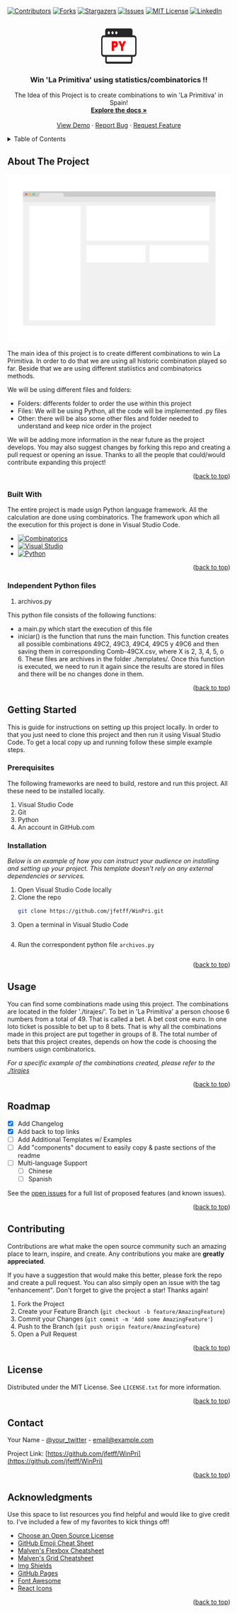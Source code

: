 <!-- Improved compatibility of back to top link: See: https://github.com/jfetff/WinPri/README.md/pull/73 -->
<a name="readme-top"></a>
<!--
*** 
*** 
*** 
*** 
*** 
-->



<!-- PROJECT SHIELDS -->
<!--
*** I'm using markdown "reference style" links for readability.
*** Reference links are enclosed in brackets [ ] instead of parentheses ( ).
*** See the bottom of this document for the declaration of the reference variables
*** for contributors-url, forks-url, etc. This is an optional, concise syntax you may use.
*** https://www.markdownguide.org/basic-syntax/#reference-style-links
-->
[![Contributors][contributors-shield]][contributors-url]
[![Forks][forks-shield]][forks-url]
[![Stargazers][stars-shield]][stars-url]
[![Issues][issues-shield]][issues-url]
[![MIT License][license-shield]][license-url]
[![LinkedIn][linkedin-shield]][linkedin-url]



<!-- PROJECT LOGO -->
<br />
<div align="center">
  <a href="https://github.com/jfetff/WinPri/">
    <img src="images/logo.png" alt="Logo" width="80" height="80">
  </a>

  <h3 align="center">Win 'La Primitiva' using statistics/combinatorics !!</h3>

  <p align="center">
    The Idea of this Project is to create combinations to win 'La Primitiva' in Spain!
    <br />
    <a href="https://github.com/jfetff/WinPri/README.md"><strong>Explore the docs »</strong></a>
    <br />
    <br />
    <a href="https://github.com/jfetff/WinPri/README.md">View Demo</a>
    ·
    <a href="https://github.com/othnejfetff/WinPri/README.md/issues">Report Bug</a>
    ·
    <a href="https://github.com/jfetff/WinPri/README.md/issues">Request Feature</a>
  </p>
</div>



<!-- TABLE OF CONTENTS -->
<details>
  <summary>Table of Contents</summary>
  <ol>
    <li>
      <a href="#about-the-project">About The Project</a>
      <ul>
        <li><a href="#built-with">Built With</a></li>
      </ul>
    </li>
    <li>
      <a href="#getting-started">Getting Started</a>
      <ul>
        <li><a href="#prerequisites">Prerequisites</a></li>
        <li><a href="#installation">Installation</a></li>
      </ul>
    </li>
    <li><a href="#usage">Usage</a></li>
    <li><a href="#roadmap">Roadmap</a></li>
    <li><a href="#contributing">Contributing</a></li>
    <li><a href="#license">License</a></li>
    <li><a href="#contact">Contact</a></li>
    <li><a href="#acknowledgments">Acknowledgments</a></li>
  </ol>
</details>



<!-- ABOUT THE PROJECT -->
## About The Project

[![Product Name Screen Shot][product-screenshot]](https://example.com)

The main idea of this project is to create different combinations to win La Primitiva. In order to do that we are using all historic combination played so far. Beside that we are using different statiistics and combinatorics methods.

We will be using different files and folders:
* Folders: differents folder to order the use within this project
* Files: We will be using Python, all the code will be implemented .py files
* Other: there will be also some other files and folder needed to understand and keep nice order in the project

We will be adding more information in the near future as the project develops. You may also suggest changes by forking this repo and creating a pull request or opening an issue. Thanks to all the people that could/would contribute expanding this project!


<p align="right">(<a href="#readme-top">back to top</a>)</p>



### Built With

The entire project is made usign Python language framework. All the calculation are done using combinatorics. The framework upon which all the execution for this project is done in Visual Studio Code.

* [![Combinatorics][Combinatorics]][Combinatorics-url]
* [![Visual Studio][Visual Studio Code]][Visual Studio Code-url]
* [![Python][Python]][Python-url]


<p align="right">(<a href="#readme-top">back to top</a>)</p>

### Independent Python files

1. archivos.py

This python file consists of the following functions:
- a main.py which start the execution of this file
- iniciar() is the function that runs the main function. This function creates all possible combinations 49C2, 49C3, 49C4, 49C5 y 49C6 and then saving them in corresponding Comb-49CX.csv, where X is 2, 3, 4, 5, o 6. These files are archives in the folder ./templates/. Once this function is executed, we need to run it again since the results are stored in files and there will be no changes done in them.

<p align="right">(<a href="#readme-top">back to top</a>)</p>


<!-- GETTING STARTED -->
## Getting Started

This is guide for instructions on setting up this project locally. In order to that you just need to clone this project and then run it using Visual Studio Code.
To get a local copy up and running follow these simple example steps.

### Prerequisites

The following frameworks are need to build, restore and run this project. All these need to be installed locally.

1. Visual Studio Code
2. Git
3. Python
4. An account in GitHub.com


### Installation

_Below is an example of how you can instruct your audience on installing and setting up your project. This template doesn't rely on any external dependencies or services._

1. Open Visual Studio Code locally
2. Clone the repo
   ```sh
   git clone https://github.com/jfetff/WinPri.git
   ```
3. Open a terminal in Visual Studio Code
   ```sh
   ```
4. Run the correspondent python file `archivos.py`
   ```js
   ```

<p align="right">(<a href="#readme-top">back to top</a>)</p>



<!-- USAGE EXAMPLES -->
## Usage

You can find some combinations made using this project. The combinations are located in the folder './tirajes/'. To bet in 'La Primitiva' a person choose 6 numbers from a total of 49. That is called a bet. A bet cost one euro. In one loto ticket is possible to bet up to 8 bets. That is why all the combinations made in this project are put together in groups of 8. The total number of bets that this project creates, depends on how the code is choosing the numbers usign combinatorics.

_For a specific example of the combinations created, please refer to the [./tirajes](https://github.com/jfetff/WinPri/tirajes)_

<p align="right">(<a href="#readme-top">back to top</a>)</p>



<!-- ROADMAP -->
## Roadmap

- [x] Add Changelog
- [x] Add back to top links
- [ ] Add Additional Templates w/ Examples
- [ ] Add "components" document to easily copy & paste sections of the readme
- [ ] Multi-language Support
    - [ ] Chinese
    - [ ] Spanish

See the [open issues](https://github.com/jfetff/WinPri/README.md/issues) for a full list of proposed features (and known issues).

<p align="right">(<a href="#readme-top">back to top</a>)</p>



<!-- CONTRIBUTING -->
## Contributing

Contributions are what make the open source community such an amazing place to learn, inspire, and create. Any contributions you make are **greatly appreciated**.

If you have a suggestion that would make this better, please fork the repo and create a pull request. You can also simply open an issue with the tag "enhancement".
Don't forget to give the project a star! Thanks again!

1. Fork the Project
2. Create your Feature Branch (`git checkout -b feature/AmazingFeature`)
3. Commit your Changes (`git commit -m 'Add some AmazingFeature'`)
4. Push to the Branch (`git push origin feature/AmazingFeature`)
5. Open a Pull Request

<p align="right">(<a href="#readme-top">back to top</a>)</p>



<!-- LICENSE -->
## License

Distributed under the MIT License. See `LICENSE.txt` for more information.

<p align="right">(<a href="#readme-top">back to top</a>)</p>



<!-- CONTACT -->
## Contact

Your Name - [@your_twitter](https://twitter.com/your_username) - email@example.com

Project Link: [https://github.com/jfetff/WinPri](https://github.com/jfetff/WinPri)

<p align="right">(<a href="#readme-top">back to top</a>)</p>



<!-- ACKNOWLEDGMENTS -->
## Acknowledgments

Use this space to list resources you find helpful and would like to give credit to. I've included a few of my favorites to kick things off!

* [Choose an Open Source License](https://choosealicense.com)
* [GitHub Emoji Cheat Sheet](https://www.webpagefx.com/tools/emoji-cheat-sheet)
* [Malven's Flexbox Cheatsheet](https://flexbox.malven.co/)
* [Malven's Grid Cheatsheet](https://grid.malven.co/)
* [Img Shields](https://shields.io)
* [GitHub Pages](https://pages.github.com)
* [Font Awesome](https://fontawesome.com)
* [React Icons](https://react-icons.github.io/react-icons/search)

<p align="right">(<a href="#readme-top">back to top</a>)</p>



<!-- MARKDOWN LINKS & IMAGES -->
<!-- https://www.markdownguide.org/basic-syntax/#reference-style-links -->
[contributors-shield]: https://img.shields.io/github/contributors/jfetff/WinPri/README.md.svg?style=for-the-badge
[contributors-url]: https://github.com/jfetff/WinPri/README.md/graphs/contributors
[forks-shield]: https://img.shields.io/github/forks/jfetff/WinPri/README.md.svg?style=for-the-badge
[forks-url]: https://github.com/jfetff/WinPri/README.md/network/members
[stars-shield]: https://img.shields.io/github/stars/jfetff/WinPri/README.md.svg?style=for-the-badge
[stars-url]: https://github.com/jfetff/WinPri/README.md/stargazers
[issues-shield]: https://img.shields.io/github/issues/jfetff/WinPri/README.md.svg?style=for-the-badge
[issues-url]: https://github.com/jfetff/WinPri/README.md/issues
[license-shield]: https://img.shields.io/github/license/jfetff/WinPri/README.md.svg?style=for-the-badge
[license-url]: https://github.com/jfetff/WinPri/README.md/blob/master/LICENSE.txt
[linkedin-shield]: https://img.shields.io/badge/-LinkedIn-black.svg?style=for-the-badge&logo=linkedin&colorB=555
[linkedin-url]: https://linkedin.com/in/jfetff/WinPri
[product-screenshot]: images/screenshot.png
[Next.js]: https://img.shields.io/badge/next.js-000000?style=for-the-badge&logo=nextdotjs&logoColor=white
[Next-url]: https://nextjs.org/
[React.js]: https://img.shields.io/badge/React-20232A?style=for-the-badge&logo=react&logoColor=61DAFB
[React-url]: https://reactjs.org/
[Vue.js]: https://img.shields.io/badge/Vue.js-35495E?style=for-the-badge&logo=vuedotjs&logoColor=4FC08D
[Vue-url]: https://vuejs.org/
[Visual Studio Code]: https://img.shields.io/badge/Visual%20Studio%20Code-Runs%20everywhere-blue
[Visual Studio Code-url]: https://code.visualstudio.com/
[Python]: https://img.shields.io/badge/Python-Runs%20everywhere-brightgreen
[Python-url]: https://www.python.org/
[Combinatorics]: https://img.shields.io/badge/Combinatorics-Mathematics-blueviolet
[Combinatorics-url]: https://es.mathigon.org/world/Combinatorics/
[Bootstrap.com]: https://img.shields.io/badge/Bootstrap-563D7C?style=for-the-badge&logo=bootstrap&logoColor=white
[Bootstrap-url]: https://getbootstrap.com
[JQuery.com]: https://img.shields.io/badge/jQuery-0769AD?style=for-the-badge&logo=jquery&logoColor=white
[JQuery-url]: https://jquery.com 
